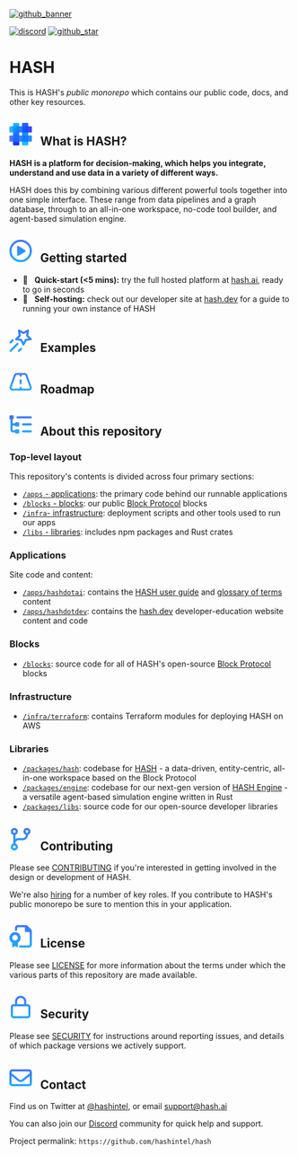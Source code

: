 [github_banner]: https://hash.dev/?utm_medium=organic&utm_source=github_readme_hash-repo_root-header_banner
[github_star]: https://github.com/hashintel/hash#
[discord]: https://hash.ai/discord?utm_medium=organic&utm_source=github_readme_hash-repo_root
[hash.ai]: https://hash.ai?utm_medium=organic&utm_source=github_readme_hash-repo_root
[hash.dev]: https://hash.dev?utm_medium=organic&utm_source=github_readme_hash-repo_root
[hash]: https://hash.ai/platform/hash?utm_medium=organic&utm_source=github_readme_hash-repo_root
[hash engine]: https://hash.ai/platform/engine?utm_medium=organic&utm_source=github_readme_hash-repo_root
[hash user guide]: https://hash.ai/docs?utm_medium=organic&utm_source=github_readme_hash-repo_root
[glossary of terms]: https://hash.ai/glossary?utm_medium=organic&utm_source=github_readme_hash-repo_root
[block protocol]: https://github.com/blockprotocol/blockprotocol
[hiring]: https://hash.ai/careers?utm_medium=organic&utm_source=github_readme_hash-repo_root

[gh-what-is-hash]: #--what-is-hash
[gh-getting-started]: #--getting-started
[gh-examples]: #--examples
[gh-roadmap]: #--roadmap
[gh-repo-structure]: #--about-this-repository
[gh-contributing]: #--contributing
[gh-license]: #--license
[gh-security]: #--security
[gh-contact]: #--contact

[![github_banner](https://hash.ai/cdn-cgi/imagedelivery/EipKtqu98OotgfhvKf6Eew/ec83e48d-5a46-4c3f-a603-5d9fc43ff400/github)][github_banner]

[![discord](https://img.shields.io/discord/840573247803097118)][discord] [![github_star](https://img.shields.io/github/stars/hashintel/hash?label=Star%20on%20GitHub&style=social)][github_star]

# HASH

This is HASH's _public monorepo_ which contains our public code, docs, and other key resources.

## [![a](/.github/assets/gh_icon_what-is-hash_20px-base.svg)][gh-what-is-hash] &nbsp; What is HASH?

**HASH is a platform for decision-making, which helps you integrate, understand and use data in a variety of different ways.**

HASH does this by combining various different powerful tools together into one simple interface. These range from data pipelines and a graph database, through to an all-in-one workspace, no-code tool builder, and agent-based simulation engine.

## [![a](/.github/assets/gh_icon_getting-started_20px-base.svg)][gh-getting-started] &nbsp; Getting started

- 🚀 &nbsp; **Quick-start (<5 mins):** try the full hosted platform at [hash.ai], ready to go in seconds
- 🤖 &nbsp; **Self-hosting:** check out our developer site at [hash.dev] for a guide to running your own instance of HASH


## [![a](/.github/assets/gh_icon_examples_20px-base.svg)][gh-examples] &nbsp; Examples

## [![a](/.github/assets/gh_icon_roadmap_20px-base.svg)][gh-roadmap] &nbsp; Roadmap

## [![a](/.github/assets/gh_icon_repo-structure_20px-base.svg)][gh-repo-structure] &nbsp; About this repository

### Top-level layout

This repository's contents is divided across four primary sections:

- [`/apps` - applications](#applications): the primary code behind our runnable applications
- [`/blocks` - blocks](#blocks): our public [Block Protocol] blocks
- [`/infra`- infrastructure](#infrastructure): deployment scripts and other tools used to run our apps
- [`/libs` - libraries](#libraries): includes npm packages and Rust crates

### Applications 

Site code and content:

- [`/apps/hashdotai`](apps/hashdotai): contains the [HASH user guide] and [glossary of terms] content
- [`/apps/hashdotdev`](apps/hashdotdev): contains the [hash.dev] developer-education website content and code

### Blocks

- [`/blocks`](blocks): source code for all of HASH's open-source [Block Protocol] blocks

### Infrastructure

- [`/infra/terraform`](infra/terraform): contains Terraform modules for deploying HASH on AWS

### Libraries

- [`/packages/hash`](packages/hash): codebase for [HASH] - a data-driven, entity-centric, all-in-one workspace based on the Block Protocol
- [`/packages/engine`](packages/engine): codebase for our next-gen version of [HASH Engine] - a versatile agent-based simulation engine written in Rust
- [`/packages/libs`](packages/libs): source code for our open-source developer libraries

## [![a](/.github/assets/gh_icon_contributing_20px-base.svg)][gh-contributing] &nbsp; Contributing

Please see [CONTRIBUTING](CONTRIBUTING.md) if you're interested in getting involved in the design or development of HASH.

We're also [hiring] for a number of key roles. If you contribute to HASH's public monorepo be sure to mention this in your application.

## [![a](/.github/assets/gh_icon_license_20px-base.svg)][gh-license] &nbsp; License

Please see [LICENSE](LICENSE.md) for more information about the terms under which the various parts of this repository are made available.

## [![a](/.github/assets/gh_icon_security_20px-base.svg)][gh-security] &nbsp; Security

Please see [SECURITY](SECURITY.md) for instructions around reporting issues, and details of which package versions we actively support.

## [![a](/.github/assets/gh_icon_contact_20px-base.svg)][gh-contact] &nbsp; Contact

Find us on Twitter at [@hashintel](https://twitter.com/hashintel), or email [support@hash.ai](mailto:support@hash.ai)

You can also join our [Discord] community for quick help and support.

Project permalink: `https://github.com/hashintel/hash`
